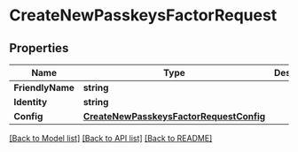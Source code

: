 # CreateNewPasskeysFactorRequest

## Properties

Name | Type | Description | Notes
------------ | ------------- | ------------- | -------------
**FriendlyName** | **string** |  |
**Identity** | **string** |  |
**Config** | [**CreateNewPasskeysFactorRequestConfig**](CreateNewPasskeysFactorRequestConfig.md) |  |[optional] 

[[Back to Model list]](../README.md#documentation-for-models) [[Back to API list]](../README.md#documentation-for-api-endpoints) [[Back to README]](../README.md)


